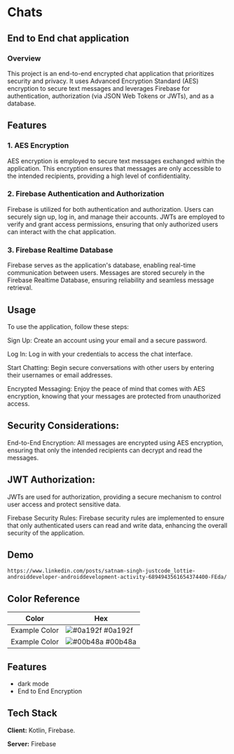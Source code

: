 
# Chats

## End to End chat application

### Overview
This project is an end-to-end encrypted chat application that prioritizes security and privacy. It uses Advanced Encryption Standard (AES) encryption to secure text messages and leverages Firebase for authentication, authorization (via JSON Web Tokens or JWTs), and as a database.

## Features
### 1. AES Encryption
AES encryption is employed to secure text messages exchanged within the application. This encryption ensures that messages are only accessible to the intended recipients, providing a high level of confidentiality.

### 2. Firebase Authentication and Authorization
Firebase is utilized for both authentication and authorization. Users can securely sign up, log in, and manage their accounts. JWTs are employed to verify and grant access permissions, ensuring that only authorized users can interact with the chat application.

### 3. Firebase Realtime Database
Firebase serves as the application's database, enabling real-time communication between users. Messages are stored securely in the Firebase Realtime Database, ensuring reliability and seamless message retrieval.

## Usage
To use the application, follow these steps:

Sign Up: Create an account using your email and a secure password.

Log In: Log in with your credentials to access the chat interface.

Start Chatting: Begin secure conversations with other users by entering their usernames or email addresses.

Encrypted Messaging: Enjoy the peace of mind that comes with AES encryption, knowing that your messages are protected from unauthorized access.

## Security Considerations:
End-to-End Encryption: All messages are encrypted using AES encryption, ensuring that only the intended recipients can decrypt and read the messages.

## JWT Authorization: 
JWTs are used for authorization, providing a secure mechanism to control user access and protect sensitive data.

Firebase Security Rules: Firebase security rules are implemented to ensure that only authenticated users can read and write data, enhancing the overall security of the application.


## Demo
```https://www.linkedin.com/posts/satnam-singh-justcode_lottie-androiddeveloper-androiddevelopment-activity-6894943561654374400-FEda/```




## Color Reference

| Color             | Hex                                                                |
| ----------------- | ------------------------------------------------------------------ |
| Example Color | ![#0a192f](https://via.placeholder.com/10/0a192f?text=+) #0a192f |
| Example Color | ![#00b48a](https://via.placeholder.com/10/00b48a?text=+) #00b48a |


## Features

- dark mode
- End to End Encryption


## Tech Stack

**Client:** Kotlin, Firebase.

**Server:** Firebase

